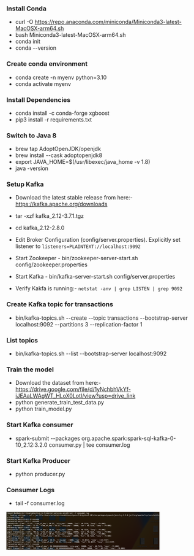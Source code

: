 ### Install Conda
- curl -O https://repo.anaconda.com/miniconda/Miniconda3-latest-MacOSX-arm64.sh
- bash Miniconda3-latest-MacOSX-arm64.sh
- conda init
- conda --version

### Create conda environment
- conda create -n myenv python=3.10
- conda activate myenv

### Install Dependencies
- conda install -c conda-forge xgboost
- pip3 install -r requirements.txt

### Switch to Java 8

- brew tap AdoptOpenJDK/openjdk
- brew install --cask adoptopenjdk8
- export JAVA_HOME=$(/usr/libexec/java_home -v 1.8)
- java -version

### Setup Kafka

- Download the latest stable release from here:- https://kafka.apache.org/downloads
- tar -xzf kafka_2.12-3.7.1.tgz
- cd kafka_2.12-2.8.0

- Edit Broker Configuration (config/server.properties). Explicitly set listener to `listeners=PLAINTEXT://localhost:9092`

- Start Zookeeper - bin/zookeeper-server-start.sh config/zookeeper.properties
- Start Kafka - bin/kafka-server-start.sh config/server.properties
- Verify Kakfa is running:- `netstat -anv | grep LISTEN | grep 9092`

### Create Kafka topic for transactions
- bin/kafka-topics.sh --create --topic transactions --bootstrap-server localhost:9092 --partitions 3 --replication-factor 1

### List topics
- bin/kafka-topics.sh --list --bootstrap-server localhost:9092


### Train the model
- Download the dataset from here:- https://drive.google.com/file/d/1yNchbhVkYf-iJEAaLWAgWT_HLoX0LotI/view?usp=drive_link
- python generate_train_test_data.py
- python train_model.py

### Start Kafka consumer
- spark-submit --packages org.apache.spark:spark-sql-kafka-0-10_2.12:3.2.0 consumer.py | tee consumer.log

### Start Kafka Producer
- python producer.py

### Consumer Logs

- tail -f consumer.log

<img src="consumerLogs.png" alt="drawing" width="400"/>

